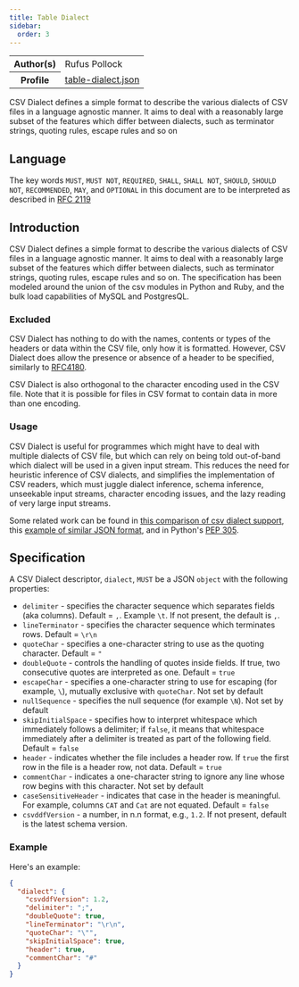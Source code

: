 ```yaml
---
title: Table Dialect
sidebar:
  order: 3
---
```


<table>
  <tr>
    <th>Author(s)</th>
    <td>Rufus Pollock</td>
  </tr>
  <tr>
    <th>Profile</th>
    <td><a href="/profiles/table-dialect.json">table-dialect.json</a></td>
  </tr>
</table>

CSV Dialect defines a simple format to describe the various dialects of CSV files in a language agnostic manner. It aims to deal with a reasonably large subset of the features which differ between dialects, such as terminator strings, quoting rules, escape rules and so on

## Language

The key words `MUST`, `MUST NOT`, `REQUIRED`, `SHALL`, `SHALL NOT`, `SHOULD`, `SHOULD NOT`, `RECOMMENDED`, `MAY`, and `OPTIONAL` in this document are to be interpreted as described in [RFC 2119](https://www.ietf.org/rfc/rfc2119.txt)

## Introduction

CSV Dialect defines a simple format to describe the various dialects of CSV files in a language agnostic manner. It aims to deal with a reasonably large subset of the features which differ between dialects, such as terminator strings, quoting rules, escape rules and so on. The specification has been modeled around the union of the csv modules in Python and Ruby, and the bulk load capabilities of MySQL and PostgresQL.

### Excluded

CSV Dialect has nothing to do with the names, contents or types of the headers or data within the CSV file, only how it is formatted. However, CSV Dialect does allow the presence or absence of a header to be specified, similarly to [RFC4180](http://www.ietf.org/rfc/rfc4180.txt).

CSV Dialect is also orthogonal to the character encoding used in the CSV file. Note that it is possible for files in CSV format to contain data in more than one encoding.

### Usage

CSV Dialect is useful for programmes which might have to deal with multiple dialects of CSV file, but which can rely on being told out-of-band which dialect will be used in a given input stream. This reduces the need for heuristic inference of CSV dialects, and simplifies the implementation of CSV readers, which must juggle dialect inference, schema inference, unseekable input streams, character encoding issues, and the lazy reading of very large input streams.

Some related work can be found in [this comparison of csv dialect support](https://docs.google.com/spreadsheet/ccc?key=0AmU3V2vcPKrIdEhoU1NQSWtoQmJwcUNCelJtdkx2bFE&usp=sharing), this [example of similar JSON format](http://panda.readthedocs.org/en/latest/api.html#data-uploads), and in Python's [PEP 305](http://www.python.org/dev/peps/pep-0305/).

## Specification

A CSV Dialect descriptor, `dialect`, `MUST` be a JSON `object` with the following properties:

- `delimiter` - specifies the character sequence which separates fields (aka columns). Default = `,`. Example `\t`. If not present, the default is `,`.
- `lineTerminator` - specifies the character sequence which terminates rows. Default = `\r\n`
- `quoteChar` - specifies a one-character string to use as the quoting character. Default = `"`
- `doubleQuote` - controls the handling of quotes inside fields. If true, two consecutive quotes are interpreted as one. Default = `true`
- `escapeChar` - specifies a one-character string to use for escaping (for example, `\`), mutually exclusive with `quoteChar`. Not set by default
- `nullSequence` - specifies the null sequence (for example `\N`). Not set by default
- `skipInitialSpace` - specifies how to interpret whitespace which immediately follows a delimiter; if `false`, it means that whitespace immediately after a delimiter is treated as part of the following field. Default = `false`
- `header` - indicates whether the file includes a header row. If `true` the first row in the file is a header row, not data. Default = `true`
- `commentChar` - indicates a one-character string to ignore any line whose row begins with this character. Not set by default
- `caseSensitiveHeader` - indicates that case in the header is meaningful. For example, columns `CAT` and `Cat` are not equated. Default = `false`
- `csvddfVersion` - a number, in n.n format, e.g., `1.2`. If not present, default is the latest schema version.

### Example

Here's an example:

```json
{
  "dialect": {
    "csvddfVersion": 1.2,
    "delimiter": ";",
    "doubleQuote": true,
    "lineTerminator": "\r\n",
    "quoteChar": "\"",
    "skipInitialSpace": true,
    "header": true,
    "commentChar": "#"
  }
}
```
